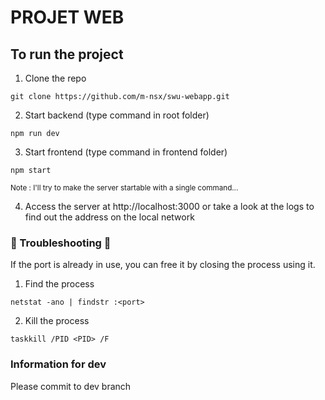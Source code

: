 # PROJET WEB

## To run the project

1. Clone the repo

```
git clone https://github.com/m-nsx/swu-webapp.git
```

2. Start backend (type command in root folder)

```
npm run dev
```

3. Start frontend (type command in frontend folder)

```
npm start
```

<sub> Note : I'll try to make the server startable with a single command... </sub>

4. Access the server at http://localhost:3000 or take a look at the logs to find out the address on the local network

### 🤯 Troubleshooting 🤯

If the port is already in use, you can free it by closing the process using it.

1. Find the process

```
netstat -ano | findstr :<port>
```

2. Kill the process

```
taskkill /PID <PID> /F
```

### Information for dev

Please commit to dev branch